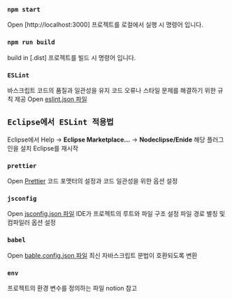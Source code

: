 ### `npm start`

Open [http://localhost:3000]
프로젝트를 로컬에서 실행 시 명령어 입니다.

### `npm run build`

build in [.dist]
프로젝트를 빌드 시 명령어 입니다.

### `ESLint`

바스크립트 코드의 품질과 일관성을 유지
코드 오류나 스타일 문제를 해결하기 위한 규칙 제공
Open [eslint.json 파일](./.eslintrc.json)

## `Eclipse에서 ESLint 적용법`

Eclipse에서 Help → **Eclipse Marketplace...** -> **Nodeclipse/Enide** 해당 플러그인을 설치
Eclipse를 재시작

### `prettier`

Open [Prettier](./prettier.json)
코드 포맷터의 설정과 코드 일관성을 위한 옵션 설정

### `jsconfig`

Open [jsconfig.json 파일](./jsconfig.json)
IDE가 프로젝트의 루트와 파일 구조 설정 파일
경로 별칭 및 컴파일러 옵션 설정

### `babel`

Open [bable.config.json 파일](./bable.config.json)
최신 자바스크립트 문법이 호환되도록 변환

### `env`

프로젝트의 환경 변수를 정의하는 파일
notion 참고
